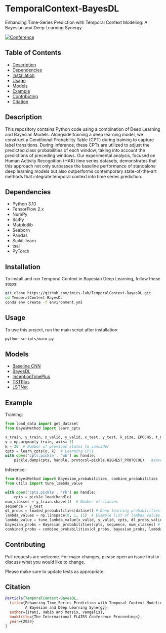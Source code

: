 # TemporalContext-BayesDL
Enhancing Time-Series Prediction with Temporal Context Modeling: A Bayesian and Deep Learning Synergy

[![Conference](https://img.shields.io/badge/Conference-2024-4b44ce.svg)](https://journals.flvc.org/FLAIRS/article/view/135583)

## Table of Contents
- [Description](#description)
- [Dependencies](#dependencies)
- [Installation](#installation)
- [Usage](#usage)
- [Models](#models)
- [Example](#Example)
- [Contributing](#contributing)
- [Citation](#citation)

## Description
This repository contains Python code using a combination of Deep Learning and Bayesian Models. Alongside training a deep learning model, we construct a Conditional Probability Table (CPT) during training to capture label transitions. During inference, these CPTs are utilized to adjust the predicted class probabilities of each window, taking into account the predictions of preceding windows. Our experimental analysis, focused on Human Activity Recognition (HAR) time series datasets, demonstrates that this approach not only surpasses the baseline performance of standalone deep learning models but also outperforms contemporary state-of-the-art methods that integrate temporal context into time series prediction.


## Dependencies
- Python 3.10
- TensorFlow 2.x
- NumPy
- SciPy
- Matplotlib
- Seaborn
- Pandas
- Scikit-learn
- tsai
- PyTorch

## Installation

To install and run Temporal Context in Bayesian Deep Learning, follow these steps:

```bash
git clone https://github.com/imics-lab/TemporalContext-BayesDL.git
cd TemporalContext-BayesDL
conda env create -f environment.yml

```

## Usage

To use this project, run the main script after installation:

```bash
python scripts/main.py

```

## Models
  - [Baseline CNN](https://github.com/imics-lab/TemporalContext-BayesDL/blob/main/scripts/Baseline_CNN.ipynb)
  - [BayesDL](https://github.com/imics-lab/TemporalContext-BayesDL/blob/main/scripts/Bayesian_Method.ipynb) 
  - [InceptionTimePlus](https://github.com/timeseriesAI/tsai)
  - [TSTPlus](https://github.com/timeseriesAI/tsai)
  - [LSTNet](https://github.com/laiguokun/LSTNet)

## Example
Training:

```python 
from load_data import get_dataset
from BayesMethod import learn_cpts

x_train, y_train, x_valid, y_valid, x_test, y_test, k_size, EPOCHS, t_names = get_dataset(dataset)
y = np.argmax(y_train, axis=-1) 
k = 20  # Number of previous states to consider
cpts = learn_cpts(y, k)  # Learning CPTs
with open('cpts.pickle', 'wb') as handle: 
    pickle.dump(cpts, handle, protocol=pickle.HIGHEST_PROTOCOL)   #save the CPTs from the training phase and use them later in the inference phase
  ```
Inference:

```python
from BayesMethod import Bayesian_probabilities, combine_probabilities
from utils import tune_lambda_value

with open('cpts.pickle', 'rb') as handle:
    cpts = pickle.load(handle)
num_classes = y_train.shape[1]  # Number of classes
sequence = y_test
dl_probs = loaded_probabilities[dataset] # Deep learning probabilities
lambda_values = np.linspace(0, 1, 11)  # Example list of lambda values
lambda_value = tune_lambda_value(x_valid, y_valid, cpts, dl_probs_valid, lambda_values)
bayesian_probs = Bayesian_probabilities(cpts, sequence, num_classes) # Calculating Bayesian probabilities
combined_probs = combine_probabilities(dl_probs, bayesian_probs, lambda_value) # Combining probabilities
  ```

<!-- CONTRIBUTING -->
## Contributing
Pull requests are welcome. For major changes, please open an issue first to discuss what you would like to change.

Please make sure to update tests as appropriate.

<!-- CITATION -->
## Citation


```bibtex
@article{TemporalContext-BayesDL,
  title={Enhancing Time-Series Prediction with Temporal Context Modeling: 
         A Bayesian and Deep Learning Synergy},
  author={Irani, Habib and Metsis, Vangelis},
  booktitle={The International FLAIRS Conference Proceedings},
  year={2024}
}
```

